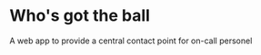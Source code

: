 Who's got the ball
=================

A web app to provide a central contact point for on-call personel
